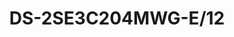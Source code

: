 ---
id: 2
title: "DS-2SE3C204MWG-E/12"
slug: "ptz-2"
subTitle: "TandemVu 2MP+2MP 4X POE PTZ Network Camera"
category: "ptzcamera"
imgCard: "/src/assets/images/ptzcamera/DS-2SE3C204MWG-E12/DS-2SE3C204MWG-E12-1.png"
imgAlt: "DS-2SE3C204MWG-E/12"
thumbnails: [
  "/src/assets/images/ptzcamera/DS-2SE3C204MWG-E12/DS-2SE3C204MWG-E12-1.png"
]
features: [
  "2 MP resolution for high-quality imaging",
  "Powered-by-DarkFighter technology for superior low-light performance",
  "4× optical zoom and 16× digital zoom for detailed area coverage",
  "Supports WDR, HLC, BLC, 3D DNR, defog, and regional exposure/focus",
  "12V DC & PoE+ support for flexible installation",
  "Human and vehicle detection for enhanced security",
]
rating: 4.5
reviewCount: 50
specifications: {
  Camera: {
    Image_Sensor: "[Bullet channel]: 1/2.8\" Progressive Scan CMOS; [PTZ channel]: 1/2.8\" progressive scan CMOS",
    Min_Illumination: "[Bullet channel]: Color: 0.03 Lux @ (F2.0, AGC ON), B/W: 0.01 Lux @ (F2.0, AGC ON), 0 Lux with IR; [PTZ channel]: Color: 0.01 Lux @ (F1.5, AGC ON), B/W: 0.005Lux @ (F1.5, AGC ON), 0 Lux with IR",
    Shutter_Speed: "1 s to 1/30,000 s",
    Slow_Shutter: "Yes",
    Day_Night: "ICR",
    Zoom: "[PTZ channel] 4 × optical, 16 × digital",
    Max_Resolution: "[Bullet channel] 1920 × 1080, [PTZ channel] 1920 × 1080"
  },
  Lens: {
    Focus: "Auto, Manual, Semi-auto",
    Focal_Length: "[Bullet channel]: 2.8 mm; [PTZ channel]: 2.8 to 12 mm, 4 × optical",
    Zoom_Speed: "[PTZ channel]: approx. 3.3 s",
    FOV: "[Bullet channel] Horizontal: 104.9°, Vertical: 57.9°, Diagonal: 122.8°; [PTZ channel] Horizontal: 92° to 33°, Vertical: 49° to 18.2°, Diagonal: 104° to 37.7°",
    Aperture: "[Bullet channel] F2.0, [PTZ channel] F1.5 to F2.9"
  },
  Video: {
    Region_of_Interest: "1 fixed region for main stream",
    Main_Stream: "Bullet_Channel: 50 Hz: 25 fps (640 × 480, 640 × 360), 60 Hz: 30 fps (640 × 480, 640 × 360);
                   PTZ_Channel: 50 Hz: 25 fps (640 × 480, 640 × 360), 60 Hz: 30 fps (640 × 480, 640 × 360)",
    Sub_Stream: "Bullet_Channel: 50 Hz: 25 fps (1920 × 1080, 1280 × 720), 60 Hz: 30 fps (1920 × 1080, 1280 × 720);
                  PTZ_Channel: 50 Hz: 25 fps (1920 × 1080, 1280 × 720), 60 Hz: 30 fps (1920 × 1080, 1280 × 720)",
    Third_Stream: "Bullet_Channel: 50 Hz: 25 fps (1280 × 720, 640 × 480, 640 × 360), 60 Hz: 30 fps (1280 × 720, 640 × 480, 640 × 360);
                    PTZ_Channel: 50 Hz: 25 fps (1280 × 720, 640 × 480, 640 × 360), 60 Hz: 30 fps (1280 × 720, 640 × 480, 640 × 360)",
    Video_Compression: "H.265, H.264, MJPEG",
    Video_Bit_Rate: "32 kbps to 16,384 kbps",
    H264_Type: "Main Profile, Baseline Profile, High Profile",
    H265_Type: "Main Profile",
    Scalable_Video_Coding: "Yes"
  },
  Audio: {
    Audio_Compression: "G.711, G.722.1, G.726, MP2L2, PCM, MP3, AAC",
    Audio_Bit_Rate: "MP2L2: 32-160 kbps; AAC: 16, 32, 64 kbps; MP3: 8-160 kbps",
    Audio_Sampling_Rate: "MP2L2: 16 kHz, AAC-LC: 16 kHz, PCM: 8 kHz, 16 kHz, MP3: 8 kHz, 16 kHz",
    Environment_Noise_Filtering: "Yes"
  }
}
---